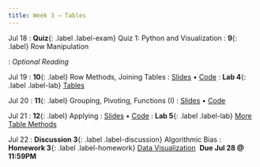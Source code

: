 ```yaml
---
title: Week 3 — Tables
---
```


Jul 18
: **Quiz**{: .label .label-exam} Quiz 1: Python and Visualization
: **9**{: .label} Row Manipulation
  <!--: [Slides](#) &#8226; [Code](#)-->
: *Optional Reading*

Jul 19
: **10**{: .label} Row Methods, Joining Tables
  : [Slides](#) &#8226; [Code](#)
: **Lab 4**{: .label .label-lab} [Tables](#)

Jul 20
: **11**{: .label} Grouping, Pivoting, Functions (I)
  : [Slides](#) &#8226; [Code](#)

Jul 21
: **12**{: .label} Applying
  : [Slides](#) &#8226; [Code](#)
: **Lab 5**{: .label .label-lab} [More Table Methods](#)

Jul 22
: **Discussion 3**{: .label .label-discussion} Algorithmic Bias
: **Homework 3**{: .label .label-homework} [Data Visualization](#) &nbsp;**Due Jul 28 @ 11:59PM**
